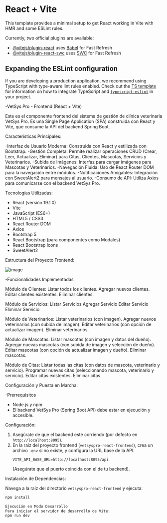 # React + Vite

This template provides a minimal setup to get React working in Vite with HMR and some ESLint rules.

Currently, two official plugins are available:

- [@vitejs/plugin-react](https://github.com/vitejs/vite-plugin-react/blob/main/packages/plugin-react) uses [Babel](https://babeljs.io/) for Fast Refresh
- [@vitejs/plugin-react-swc](https://github.com/vitejs/vite-plugin-react/blob/main/packages/plugin-react-swc) uses [SWC](https://swc.rs/) for Fast Refresh

## Expanding the ESLint configuration

If you are developing a production application, we recommend using TypeScript with type-aware lint rules enabled. Check out the [TS template](https://github.com/vitejs/vite/tree/main/packages/create-vite/template-react-ts) for information on how to integrate TypeScript and [`typescript-eslint`](https://typescript-eslint.io) in your project.


 -VetSys Pro - Frontend (React + Vite)

 Este es el componente frontend del sistema de gestión de clínica veterinaria VetSys Pro. Es una Single Page Application (SPA) construida con React y Vite, que consume la API del backend Spring Boot.
 
Características Principales:

-Interfaz de Usuario Moderna: Construida con React y estilizada con Bootstrap.
-Gestión Completa: Permite realizar operaciones CRUD (Crear, Leer, Actualizar, Eliminar) para Citas, Clientes, Mascotas, Servicios y Veterinarios.
-Subida de Imágenes: Interfaz para cargar imágenes para Mascotas y Veterinarios.
-Navegación Fluida: Uso de React Router DOM para la navegación entre módulos.
-Notificaciones Amigables: Integración con SweetAlert2 para mensajes al usuario.
-Consumo de API: Utiliza Axios para comunicarse con el backend VetSys Pro.

Tecnologías Utilizadas:

-   React (versión 19.1.0)
-   Vite
-   JavaScript (ES6+)
-   HTML5 / CSS3
-   React Router DOM
-   Axios
-   Bootstrap 5
-   React Bootstrap (para componentes como Modales)
-   React Bootstrap Icons
-   SweetAlert2

  Estructura del Proyecto Frontend:

  ![image](https://github.com/user-attachments/assets/4648b65b-bcef-42cc-9a13-8c6d44840c7d)



-Funcionalidades Implementadas

Módulo de Clientes:
Listar todos los clientes.
Agregar nuevos clientes.
Editar clientes existentes.
Eliminar clientes.

Módulo de Servicios:
Listar Servicios
Agregar Servicio
Editar Servicio
Eliminar Servicio

Módulo de Veterinarios:
Listar veterinarios (con imagen).
Agregar nuevos veterinarios (con subida de imagen).
Editar veterinarios (con opción de actualizar imagen).
Eliminar veterinarios.

Módulo de Mascotas:
Listar mascotas (con imagen y datos del dueño).
Agregar nuevas mascotas (con subida de imagen y selección de dueño).
Editar mascotas (con opción de actualizar imagen y dueño).
Eliminar mascotas.

Módulo de Citas:
Listar todas las citas (con datos de mascota, veterinario y servicio).
Programar nuevas citas (seleccionando mascota, veterinario y servicio).
Editar citas existentes.
Eliminar citas.


Configuración y Puesta en Marcha:

-Prerrequisitos

*   Node.js y npm
*   El backend VetSys Pro (Spring Boot API) debe estar en ejecución y accesible.

Configuración:

1.  Asegúrate de que el backend esté corriendo (por defecto en `http://localhost:8095`).
2.  En la raíz del proyecto frontend (`vetsyspro-react-frontend`), crea un archivo `.env` si no existe, y configura la URL base de la API:
    ```
    VITE_API_BASE_URL=http://localhost:8095/api
    ```
    (Asegúrate que el puerto coincida con el de tu backend).

Instalación de Dependencias:

Navega a la raíz del directorio `vetsyspro-react-frontend` y ejecuta:
```bash
npm install

Ejecución en Modo Desarrollo
Para iniciar el servidor de desarrollo de Vite:
npm run dev










